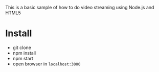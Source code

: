 This is a basic sample of how to do video streaming using Node.js and HTML5

# Install

- git clone
- npm install
- npm start
- open browser in `localhost:3000`
